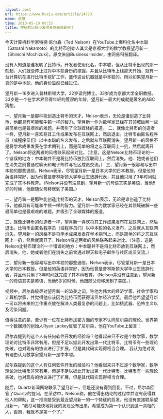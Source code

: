 ```yaml
---
layout: post
url: https://www.huxiu.com/article/14773
name: 虎嗅
time: 2013-05-20 08:53
title: 神秘的比特币发明者原来就是他？
---
```

今天计算机科学家特德·尼尔森（Ted Nelson）在YouTube上爆料化名中本聪（Satoshi Nakamoto）的比特币创始人其实是京都大学的数学教授望月新一（Shinichi Mochizuki）。原文来自Business Insider，由网易科技翻译。

没有人知道是谁发明了比特币。开发者使用化名，中本聪，但从比特币出现的那一刻起，人们就没停止过对中本聪身份的挖掘。并且从比特币上线那天开始，就有一台计算机在进行比特币挖矿工作，盛传这台机器就是中本聪的。所以如果望月新一真的是中本聪，他的身价显然已经过亿。

望月新一16岁进入普林斯顿大学，22岁读完博士。33岁成为京都大学全职教授。33岁是一个在学术界显得年轻的荒谬的年龄。望月新一最大的成就是著名的ABC猜想。

一、望月新一是那种能创造比特币的天才。Nelson表示，无论是谁创造了比特币，他都具有可能和牛顿一样的智力。望月新一作为数学家已经在其领域破解一些最简单也是最艰难的难题，并吸引了全球媒体的报道。 二、就像比特币的创造者一样，望月新一喜欢将其工作成果发布在互联网上，然后退出。比特币由匿名程序员（或程序员们）以中本聪的名义发布，之后就从互联网消失。望月新一的风格不是将学术成果发表在学术期刊上，而是简单的将之忘互联网上一扔，然后就离开了。Nelson将这两者的风格联系起来对比。（注意，这是Nelson比特币理论的一个错误的地方：中本聪并不是将比特币放到互联网上，然后消失。他、她或者他们在消失之前曾通过聊天和电子邮件与社区成员交流。） 三、望月新一很容易写出中本聪的那些通信。Nelson表示，尽管望月新一是日本大学的日本教授，但是他的英语非常好，因为他曾是普林斯顿大学毕业生致辞代表，并且他只用了3年时间就完成了其本科教育。（Nelson并没有注意到，望月新一的母语其实是英语，当他5岁的时候，他跟随父母移居到了美国。）

一、望月新一是那种能创造比特币的天才。Nelson表示，无论是谁创造了比特币，他都具有可能和牛顿一样的智力。望月新一作为数学家已经在其领域破解一些最简单也是最艰难的难题，并吸引了全球媒体的报道。

二、就像比特币的创造者一样，望月新一喜欢将其工作成果发布在互联网上，然后退出。比特币由匿名程序员（或程序员们）以中本聪的名义发布，之后就从互联网消失。望月新一的风格不是将学术成果发表在学术期刊上，而是简单的将之忘互联网上一扔，然后就离开了。Nelson将这两者的风格联系起来对比。（注意，这是Nelson比特币理论的一个错误的地方：中本聪并不是将比特币放到互联网上，然后消失。他、她或者他们在消失之前曾通过聊天和电子邮件与社区成员交流。）

三、望月新一很容易写出中本聪的那些通信。Nelson表示，尽管望月新一是日本大学的日本教授，但是他的英语非常好，因为他曾是普林斯顿大学毕业生致辞代表，并且他只用了3年时间就完成了其本科教育。（Nelson并没有注意到，望月新一的母语其实是英语，当他5岁的时候，他跟随父母移居到了美国。）

视频中，尼尔森极尽对望月新一的溢美之词，称他为伟大的经济学家、社会学家和计算机学家，并觉得他应该因为比特币而获得诺贝尔经济学奖。最后他希望望月新一可以将未来的工作重点放在解决人类最复杂的问题上，比如核武器、恐怖主义以及污染问题。

值得注意的是，至少有一位在比特币加密方面的专家不认同尼尔森的理论。世界第一个数据港的创始人Ryan Lackey反驳了尼尔森，他在YouTube上留言：

尼尔森提到的这个人有任何软件开发的经验吗？他看起来只不过是个数学家，数学理论对比特币非常有用，但是不足以据此开发出第一代比特币。比特币有一些理论突破，也对现有的协议进行了扩展，但是其代码实现得相当合理。 我认为绝对没有理由认为数学家望月新一是中本聪。

尼尔森提到的这个人有任何软件开发的经验吗？他看起来只不过是个数学家，数学理论对比特币非常有用，但是不足以据此开发出第一代比特币。比特币有一些理论突破，也对现有的协议进行了扩展，但是其代码实现得相当合理。

随后，Quartz新闻网站联系了望月新一，但是还没有得到回复。不过，尼尔森回答了Quartz的提问。在采访中，Nelson称，他在得出结论的过程中并没有获得其他人的帮助，这一推测是受到最近望月新一的一个特征的启发。他没有直接联系望月新一，“我尽可能快地将我的发现公布出来，希望成为第一个认识到这一真相的人，否则，我就不是第一个了。”

